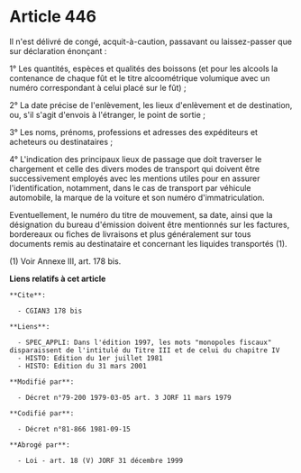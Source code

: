 # Article 446

Il n'est délivré de congé, acquit-à-caution, passavant ou laissez-passer que sur déclaration énonçant :

1° Les quantités, espèces et qualités des boissons (et pour les alcools la contenance de chaque fût et le titre alcoométrique
volumique avec un numéro correspondant à celui placé sur le fût) ;

2° La date précise de l'enlèvement, les lieux d'enlèvement et de destination, ou, s'il s'agit d'envois à l'étranger, le point
de sortie ;

3° Les noms, prénoms, professions et adresses des expéditeurs et acheteurs ou destinataires ;

4° L'indication des principaux lieux de passage que doit traverser le chargement et celle des divers modes de transport qui
doivent être successivement employés avec les mentions utiles pour en assurer l'identification, notamment, dans le cas de
transport par véhicule automobile, la marque de la voiture et son numéro d'immatriculation.

Eventuellement, le numéro du titre de mouvement, sa date, ainsi que la désignation du bureau d'émission doivent être
mentionnés sur les factures, bordereaux ou fiches de livraisons et plus généralement sur tous documents remis au destinataire
et concernant les liquides transportés (1).

(1) Voir Annexe III, art. 178 bis.

**Liens relatifs à cet article**

	**Cite**:

	  - CGIAN3 178 bis

	**Liens**:

	  - SPEC_APPLI: Dans l'édition 1997, les mots "monopoles fiscaux" disparaissent de l'intitulé du Titre III et de celui du chapitre IV
	  - HISTO: Edition du 1er juillet 1981
	  - HISTO: Edition du 31 mars 2001

	**Modifié par**:

	  - Décret n°79-200 1979-03-05 art. 3 JORF 11 mars 1979

	**Codifié par**:

	  - Décret n°81-866 1981-09-15

	**Abrogé par**:

	  - Loi - art. 18 (V) JORF 31 décembre 1999
